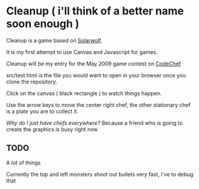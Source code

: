 Cleanup ( i'll think of a better name soon enough )
===================================================

Cleanup is a game based on [Solarwolf](http://www.pygame.org/shredwheat/solarwolf/).

It is my first attempt to use Canvas and Javascript for games.

Cleanup will be my entry for the May 2009 game contest on [CodeChef](http://www.codechef.com)

src/test.html is the file you would want to open in your browser once you clone the repository.

Click on the canvas ( black rectangle ) to watch things happen.

Use the arrow keys to move the center right chef, the other stationary chef is a plate
you are to collect it.

_Why do I just have chefs everywhere?_
Because a friend who is going to create the graphics is busy right now

TODO
----
A lot of things

Currently the top and left monsters shoot out bullets very fast, I've to debug that

